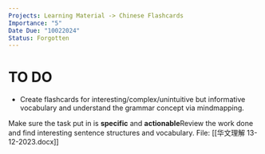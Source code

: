 ```yaml
---
Projects: Learning Material -> Chinese Flashcards
Importance: "5"
Date Due: "10022024"
Status: Forgotten
---
```

# TO DO
- Create flashcards for interesting/complex/unintuitive but informative vocabulary and understand the grammar concept via mindmapping. 

Make sure the task put in is **specific** and **actionable**Review the work done and find interesting sentence structures and vocabulary. 
File: [[华文理解 13-12-2023.docx]]